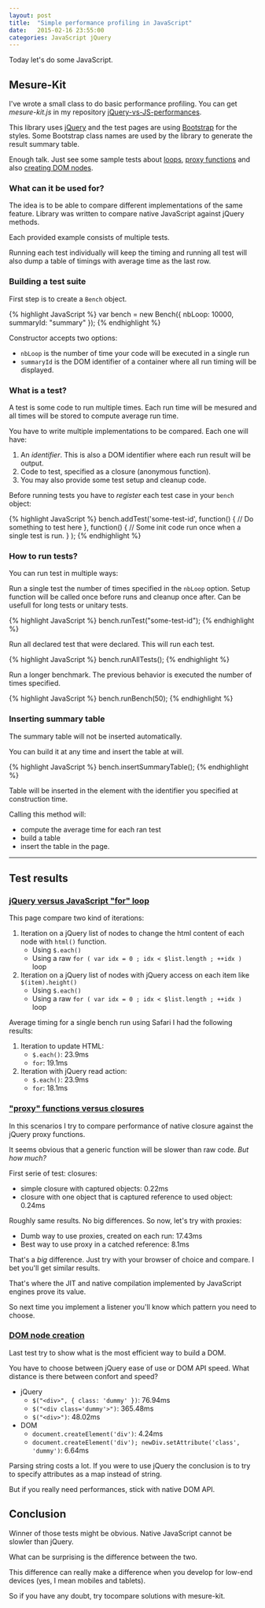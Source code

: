 ```yaml
---
layout: post
title:  "Simple performance profiling in JavaScript"
date:   2015-02-16 23:55:00
categories: JavaScript jQuery
---
```


Today let's do some JavaScript.

## Mesure-Kit

I've wrote a small class to do basic performance profiling.
You can get *mesure-kit.js* in my repository 
[jQuery-vs-JS-performances](https://github.com/sylvaingml/jQuery-vs-JS-performances).

This library uses [jQuery](http://jquery.com) and the test pages are using 
[Bootstrap](http://getbootstrap.com) for the styles.
Some Bootstrap class names are used by the library to generate the result summary table.

Enough talk. Just see some sample tests about
[loops](/resources/2015/02-16-mesure-kit/each-or-loop.html),
[proxy functions](/resources/2015/02-16-mesure-kit/perf-proxy.html)
and also 
[creating DOM nodes](/resources/2015/02-16-mesure-kit/perf-div-creation.html).

### What can it be used for?

The idea is to be able to compare different implementations of the same feature.
Library was written to compare native JavaScript against jQuery methods.

Each provided example consists of multiple tests.

Running each test individually will keep the timing and running all test will also 
dump a table of timings with average time as the last row.

### Building a test suite

First step is to create a `Bench` object.

{% highlight JavaScript %}
var bench = new Bench({ 
    nbLoop:    10000, 
    summaryId: "summary"
});
{% endhighlight %}

Constructor accepts two options:

- `nbLoop` is the number of time your code will be executed in a single run
- `summaryId` is the DOM identifier of a container where all run timing will 
    be displayed.

### What is a test?

A test is some code to run multiple times. 
Each run time will be mesured and all times will be stored to compute
average run time.

You have to write multiple implementations to be compared. 
Each one will have:

1. An *identifier*. 
    This is also a DOM identifier where each run result will be output.
2. Code to test, specified as a closure (anonymous function).
3. You may also provide some test setup and cleanup code.

Before running tests you have to *register* each test case in your `bench` object:

{% highlight JavaScript %}
bench.addTest('some-test-id', function() { 
	// Do something to test here
    },
    function() {
        // Some init code run once when a single test is run.
    }
);
{% endhighlight %}

### How to run tests?

You can run test in multiple ways:

Run a single test the number of times specified in the `nbLoop` option.
Setup function will be called once before runs and cleanup once after.
Can be usefull for long tests or unitary tests.

{% highlight JavaScript %}
bench.runTest("some-test-id");
{% endhighlight %}

Run all declared test that were declared. 
    This will run each test.

{% highlight JavaScript %}
bench.runAllTests();
{% endhighlight %}

Run a longer benchmark. 
The previous behavior is executed the number of times specified.

{% highlight JavaScript %}
bench.runBench(50);
{% endhighlight %}

### Inserting summary table

The summary table will not be inserted automatically.

You can build it at any time and insert the table at will.

{% highlight JavaScript %}
bench.insertSummaryTable();
{% endhighlight %}

Table will be inserted in the element with the identifier you specified
at construction time.

Calling this method will:

- compute the average time for each ran test
- build a table
- insert the table in the page.

-----

## Test results


### [jQuery versus JavaScript "for" loop](/resources/2015/02-16-mesure-kit/each-or-loop.html)

This page compare two kind of iterations:

1. Iteration on a jQuery list of nodes to change the html content of each node with `html()` function.
    - Using `$.each()`
    - Using a raw `for ( var idx = 0 ; idx < $list.length ; ++idx )` loop
2. Iteration on a jQuery list of nodes with jQuery access on each item like `$(item).height()`
    - Using `$.each()`
    - Using a raw `for ( var idx = 0 ; idx < $list.length ; ++idx )` loop

Average timing for a single bench run using Safari I had the following results:

1. Iteration to update HTML:
    - `$.each()`: 23.9ms
    - `for`: 19.1ms
2. Iteration with jQuery read action:
    - `$.each()`: 23.9ms
    - `for`: 18.1ms


### ["proxy" functions versus closures](/resources/2015/02-16-mesure-kit/perf-proxy.html)

In this scenarios I try to compare performance of native closure against
the jQuery proxy functions.

It seems obvious that a generic function will be slower than raw code. 
*But how much?*

First serie of test: closures:

- simple closure with captured objects: 0.22ms
- closure with one object that is captured reference to used object: 0.24ms

Roughly same results. No big differences. So now, let's try with proxies:

- Dumb way to use proxies, created on each run: 17.43ms
- Best way to use proxy in a catched reference: 8.1ms

That's a *big* difference. Just try with your browser of choice and compare. 
I bet you'll get similar results.

That's where the JIT and native compilation implemented
by JavaScript engines prove its value.

So next time you implement a listener you'll know which pattern you need to choose.


### [DOM node creation](/resources/2015/02-16-mesure-kit/perf-div-creation.html)

Last test try to show what is the most efficient way to build a DOM.

You have to choose between jQuery ease of use or DOM API speed. 
What distance is there between confort and speed? 

- jQuery
    - `$("<div>", { class: 'dummy' })`: 76.94ms
    - `$("<div class='dummy'>")`: 365.48ms
    - `$("<div>")`: 48.02ms
- DOM
    - `document.createElement('div')`: 4.24ms
    - `document.createElement('div'); newDiv.setAttribute('class', 'dummy')`: 6.64ms

Parsing string costs a lot. 
If you were to use jQuery the conclusion is to try to specify attributes
as a map instead of string.

But if you really need performances, stick with native DOM API.

## Conclusion

Winner of those tests might be obvious. 
Native JavaScript cannot be slowler than jQuery.

What can be surprising is the difference between the two.

This difference can really make a difference when you develop for
low-end devices (yes, I mean mobiles and tablets).

So if you have any doubt, try tocompare solutions with mesure-kit.
